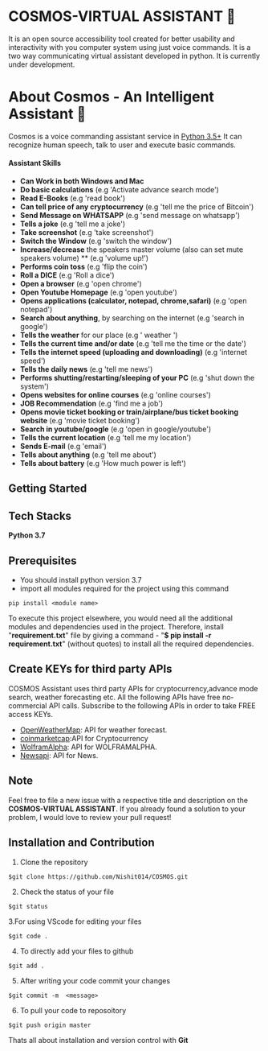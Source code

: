 # COSMOS-VIRTUAL ASSISTANT 🤖
It is an open source accessibility tool created for better usability and interactivity with you computer system using just voice commands. It is a two way communicating virtual assistant developed in python. It is currently under development.
# About Cosmos - An Intelligent Assistant 🧠
Cosmos is a voice commanding assistant service in [Python 3.5+](https://www.python.org/downloads/release/python-360/)
It can recognize human speech, talk to user and execute basic commands.

#### Assistant Skills
*   **Can Work in both Windows and Mac**
*   **Do basic calculations** (e.g 'Activate advance search mode')
*   **Read E-Books** (e.g 'read book')
*   **Can tell price of any cryptocurrency** (e.g 'tell me the price of Bitcoin')
*   **Send Message on WHATSAPP** (e.g 'send message on whatsapp')
*   **Tells a joke** (e.g 'tell me a joke')
*   **Take screenshot** (e.g 'take screenshot')
*   **Switch the Window** (e.g 'switch the window')
*   **Increase/decrease** the speakers master volume (also can set mute speakers volume) ** (e.g 'volume up!')
*   **Performs coin toss** (e.g 'flip the coin')
*   **Roll a DICE** (e.g 'Roll a dice')
*   **Open a browser** (e.g 'open chrome')
*   **Open Youtube Homepage** (e.g 'open youtube')  
*   **Opens applications (calculator, notepad, chrome,safari)** (e.g 'open notepad')
*   **Search about anything**, by searching on the internet (e.g 'search in google')
*   **Tells the weather** for our place (e.g ' weather ')
*   **Tells the current time and/or date** (e.g 'tell me the time or the date')
*   **Tells the internet speed (uploading and downloading)** (e.g 'internet speed') 
*   **Tells the daily news** (e.g 'tell me news')
*   **Performs shutting/restarting/sleeping of your PC** (e.g 'shut down the system')
*   **Opens websites for online courses** (e.g 'online courses')
*   **JOB Recommendation** (e.g 'find me a job')
*   **Opens movie ticket booking or train/airplane/bus ticket booking  website** (e.g 'movie ticket booking')
*   **Search in youtube/google** (e.g 'open in google/youtube')
*   **Tells the current location** (e.g 'tell me my location')
*   **Sends E-mail** (e.g 'email')
*   **Tells about anything** (e.g 'tell me about')   
*   **Tells about battery** (e.g 'How much power is left')

## Getting Started

## Tech Stacks
**Python 3.7**

## Prerequisites
- You should install python version 3.7
- import all modules required for the project using this command
```
pip install <module name>
```

To execute this project elsewhere, you would need all the additional modules and dependencies used in the project. Therefore, install "**requirement.txt**" file by giving a command - "**$ pip install -r requirement.txt**" (without quotes) to install all the required dependencies.

## Create KEYs for third party APIs
COSMOS Assistant uses third party APIs for cryptocurrency,advance mode search, weather forecasting etc.
All the following APIs have free no-commercial API calls. Subscribe to the following APIs in order to take FREE access KEYs.
*   [OpenWeatherMap](https://openweathermap.org/): API for weather forecast.
*   [coinmarketcap](https://coinmarketcap.com/):API for Cryptocurrency
*   [WolframAlpha](https://products.wolframalpha.com/api/): API for WOLFRAMALPHA.
*   [Newsapi](https://newsapi.org/): API for News.

## Note  
Feel free to file a new issue with a respective title and description on the **COSMOS-VIRTUAL ASSISTANT**.  If you already found a solution to your problem, I would love to review your pull request! 

## Installation and Contribution
1. Clone the repository 
```
$git clone https://github.com/Nishit014/COSMOS.git
```
2. Check the status of your file 
```
$git status
```

3.For using VScode for editing your files 
```
$git code .
```
4. To directly add your files to github
```
$git add .
```
5. After writing your code commit your changes 
```
$git commit -m  <message>
```
6. To pull your code to reposoitory
```
$git push origin master
```
Thats all about installation and version control with **Git**

